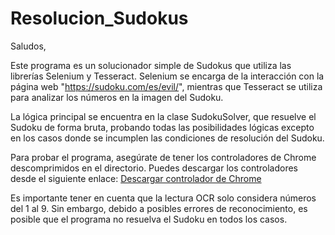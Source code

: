 # Resolucion_Sudokus

Saludos,

Este programa es un solucionador simple de Sudokus que utiliza las librerías Selenium y Tesseract. Selenium se encarga de la interacción con la página web "https://sudoku.com/es/evil/", mientras que Tesseract se utiliza para analizar los números en la imagen del Sudoku.

La lógica principal se encuentra en la clase SudokuSolver, que resuelve el Sudoku de forma bruta, probando todas las posibilidades lógicas excepto en los casos donde se incumplen las condiciones de resolución del Sudoku.

Para probar el programa, asegúrate de tener los controladores de Chrome descomprimidos en el directorio. Puedes descargar los controladores desde el siguiente enlace: <a href="https://drive.google.com/file/d/1IuSYkols6tV98GuSQnPin3O9utQPBusU/view?usp=drive_link">Descargar controlador de Chrome</a>

Es importante tener en cuenta que la lectura OCR solo considera números del 1 al 9. Sin embargo, debido a posibles errores de reconocimiento, es posible que el programa no resuelva el Sudoku en todos los casos.

